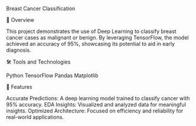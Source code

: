 Breast Cancer Classification

📝 Overview

This project demonstrates the use of Deep Learning to classify breast cancer cases as malignant or benign. By leveraging TensorFlow, the model achieved an accuracy of 95%, showcasing its potential to aid in early diagnosis.

🛠️ Tools and Technologies

Python
TensorFlow
Pandas
Matplotlib

🚀 Features

Accurate Predictions: A deep learning model trained to classify cancer with 95% accuracy.
EDA Insights: Visualized and analyzed data for meaningful insights.
Optimized Architecture: Focused on efficiency and reliability for real-world applications.
